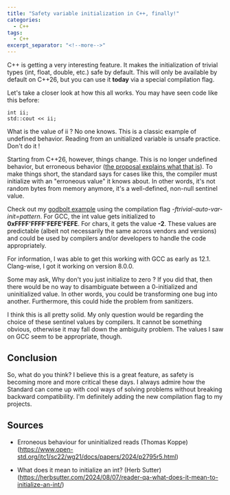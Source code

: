 ```yaml
---
title: "Safety variable initialization in C++, finally!"
categories:
  - C++
tags:
  - C++
excerpt_separator: "<!--more-->"
---
```


C++ is getting a very interesting feature. It makes the initialization of trivial types (int, float, double, etc.) safe by default. This will only be available by default on C++26, but you can use it **today** via a special compilation flag.

Let's take a closer look at how this all works. You may have seen code like this before:

    int ii;
    std::cout << ii;

<!--more-->

What is the value of ii ? No one knows. This is a classic example of undefined behavior. Reading from an unitialized variable is unsafe practice. Don't do it !

Starting from C++26, however, things change. This is no longer undefined behavior, but erroneous behavior ([the proposal explains what that is](https://www.open-std.org/jtc1/sc22/wg21/docs/papers/2024/p2795r5.html)). To make things short, the standard says for cases like this, the compiler must initialize with an "erroneous value" it knows about. In other words, it's not random bytes from memory anymore, it's a well-defined, non-null sentinel value.

Check out my [godbolt example](https://godbolt.org/z/a9cdbhr49) using the compilation flag *-ftrivial-auto-var-init=pattern*. For GCC, the int value gets initialized to **0xFFFF'FFFF'FEFE'FEFE**. For chars, it gets the value **-2**. These values are predictable (albeit not necessarily the same across vendors and versions) and could be used by compilers and/or developers to handle the code appropriately.

For information, I was able to get this working with GCC as early as 12.1. Clang-wise, I got it working on version 8.0.0.

Some may ask, Why don't you just initialize to zero ? If you did that, then there would be no way to disambiguate between a 0-initialized and uninitialized value. In other words, you could be transforming one bug into another. Furthermore, this could hide the problem from sanitizers.

I think this is all pretty solid. My only question would be regarding the choice of these sentinel values by compilers. It cannot be something obvious, otherwise it may fall down the ambiguity problem. The values I saw on GCC seem to be appropriate, though.


## Conclusion
So, what do you think? I believe this is a great feature, as safety is becoming more and more critical these days. I always admire how the Standard can come up with cool ways of solving problems without breaking backward compatibility. I'm definitely adding the new compilation flag to my projects.

## Sources

- Erroneous behaviour for uninitialized reads (Thomas Koppe) (https://www.open-std.org/jtc1/sc22/wg21/docs/papers/2024/p2795r5.html)

- What does it mean to initialize an int? (Herb Sutter) (https://herbsutter.com/2024/08/07/reader-qa-what-does-it-mean-to-initialize-an-int/)